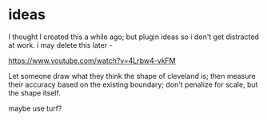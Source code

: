# ideas
I thought I created this a while ago; but plugin ideas so i don't get distracted at work. i may delete this later - 

https://www.youtube.com/watch?v=4Lrbw4-vkFM


Let someone draw what they think the shape of cleveland is; then measure their accuracy based on the existing boundary; 
don't penalize for scale, but the shape itself. 


maybe use turf? 
